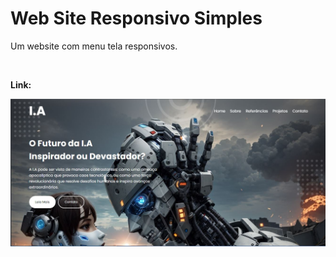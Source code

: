 # Web Site Responsivo Simples

<p>Um website com menu tela responsivos.</p>
<br/>
<p><b>Link: </b></p>
<p>
  <img src="./images/WebSite-Image.JPG"/>
</p>
